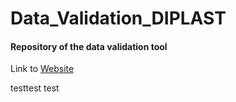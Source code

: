 # Data_Validation_DIPLAST

#### Repository of the data validation tool


Link to [Website](https://share.streamlit.io/cslab-hub/data_validation_diplast/main/main.py)

testtest
test